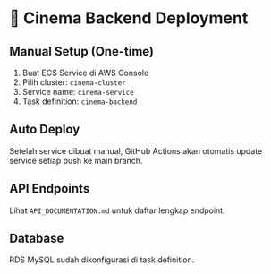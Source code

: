# 🚀 Cinema Backend Deployment

## Manual Setup (One-time)
1. Buat ECS Service di AWS Console
2. Pilih cluster: `cinema-cluster`
3. Service name: `cinema-service`
4. Task definition: `cinema-backend`

## Auto Deploy
Setelah service dibuat manual, GitHub Actions akan otomatis update service setiap push ke main branch.

## API Endpoints
Lihat `API_DOCUMENTATION.md` untuk daftar lengkap endpoint.

## Database
RDS MySQL sudah dikonfigurasi di task definition.